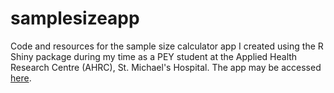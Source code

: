 # samplesizeapp
Code and resources for the sample size calculator app I created using the R Shiny package during my time as a PEY student at the Applied Health Research Centre (AHRC), St. Michael's Hospital. The app may be accessed [here](https://shruthi-apps.shinyapps.io/samplesize/).
